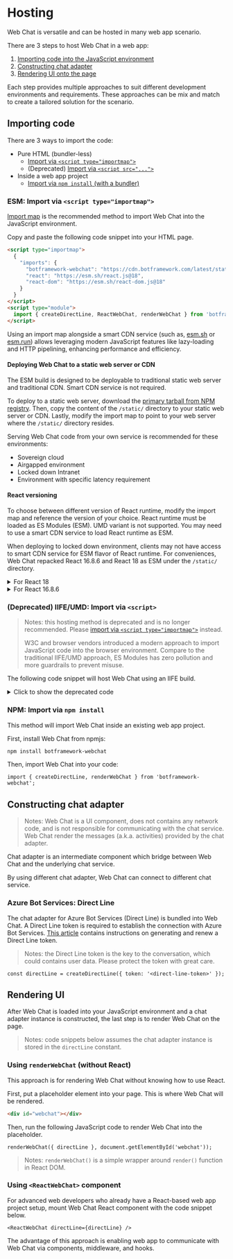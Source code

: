 # Hosting

Web Chat is versatile and can be hosted in many web app scenario.

There are 3 steps to host Web Chat in a web app:

1. [Importing code into the JavaScript environment](#importing-code)
1. [Constructing chat adapter](#constructing-chat-adapter)
1. [Rendering UI onto the page](#rendering-ui)

Each step provides multiple approaches to suit different development environments and requirements. These approaches can be mix and match to create a tailored solution for the scenario.

## Importing code

There are 3 ways to import the code:

- Pure HTML (bundler-less)
  - [Import via `<script type="importmap">`](#esm-import-via-script-typeimportmap)
  - (Deprecated) [Import via `<script src="...">`](#deprecated-iifeumd-import-via-script)
- Inside a web app project
  - [Import via `npm install` (with a bundler)](#npm-import-via-npm-install)

### ESM: Import via `<script type="importmap">`

[Import map](https://developer.mozilla.org/en-US/docs/Web/HTML/Reference/Elements/script/type/importmap) is the recommended method to import Web Chat into the JavaScript environment.

Copy and paste the following code snippet into your HTML page.

```html
<script type="importmap">
  {
    "imports": {
      "botframework-webchat": "https://cdn.botframework.com/latest/static/botframework-webchat.js",
      "react": "https://esm.sh/react.js@18",
      "react-dom": "https://esm.sh/react-dom.js@18"
    }
  }
</script>
<script type="module">
  import { createDirectLine, ReactWebChat, renderWebChat } from 'botframework-webchat';
</script>
```

Using an import map alongside a smart CDN service (such as, [esm.sh](https://esm.sh/) or [esm.run](https://esm.run/)) allows leveraging modern JavaScript features like lazy-loading and HTTP pipelining, enhancing performance and efficiency.

#### Deploying Web Chat to a static web server or CDN

The ESM build is designed to be deployable to traditional static web server and traditional CDN. Smart CDN service is not required.

To deploy to a static web server, download the [primary tarball from NPM registry](https://npmjs.com/package/botframework-webchat). Then, copy the content of the `/static/` directory to your static web server or CDN. Lastly, modify the import map to point to your web server where the `/static/` directory resides.

Serving Web Chat code from your own service is recommended for these environments:

- Sovereign cloud
- Airgapped environment
- Locked down Intranet
- Environment with specific latency requirement

#### React versioning

To choose between different version of React runtime, modify the import map and reference the version of your choice. React runtime must be loaded as ES Modules (ESM). UMD variant is not supported. You may need to use a smart CDN service to load React runtime as ESM.

When deploying to locked down environment, clients may not have access to smart CDN service for ESM flavor of React runtime. For conveniences, Web Chat repacked React 16.8.6 and React 18 as ESM under the `/static/` directory.

<details>
<summary>For React 18</summary>

```html
<script type="importmap">
  {
    "imports": {
      "botframework-webchat": "https://cdn.botframework.com/latest/static/botframework-webchat.js",
      "react": "https://cdn.botframework.com/latest/static/react-18.js",
      "react-dom": "https://cdn.botframework.com/latest/static/react-dom-18.js",
      "react-dom/client": "https://cdn.botframework.com/latest/static/react-dom-18/client.js"
    }
  }
</script>
```

</details>

<details>
<summary>For React 16.8.6</summary>

```html
<script type="importmap">
  {
    "imports": {
      "botframework-webchat": "https://cdn.botframework.com/latest/static/botframework-webchat.js",
      "react": "https://cdn.botframework.com/latest/static/react.js",
      "react-dom": "https://cdn.botframework.com/latest/static/react-dom.js",
      "react-dom/client": "https://cdn.botframework.com/latest/static/react-dom/client.js"
    }
  }
</script>
```

</details>

### (Deprecated) IIFE/UMD: Import via `<script>`

> Notes: this hosting method is deprecated and is no longer recommended. Please [import via `<script type="importmap">`](#esm-import-via-script-typeimportmap) instead.
>
> W3C and browser vendors introduced a modern approach to import JavaScript code into the browser environment. Compare to the traditional IIFE/UMD approach, ES Modules has zero pollution and more guardrails to prevent misuse.

The following code snippet will host Web Chat using an IIFE build.

<details>
<summary>Click to show the deprecated code</summary>

```html
<script src="https://cdn.botframework.com/latest/static/botframework-webchat.js"></script>
<script>
  const { createDirectLine, ReactWebChat, renderWebChat } = window.WebChat;

  // ...
</script>
```

For React versioning, Web Chat will use the React runtime (in UMD flavor) from `window.React` variable. If it is not available, Web Chat will use a React runtime bundled in Web Chat instead.
</details>

### NPM: Import via `npm install`

This method will import Web Chat inside an existing web app project.

First, install Web Chat from npmjs:

```sh
npm install botframework-webchat
```

Then, import Web Chat into your code:

```tsx
import { createDirectLine, renderWebChat } from 'botframework-webchat';
```

## Constructing chat adapter

> Notes: Web Chat is a UI component, does not contains any network code, and is not responsible for communicating with the chat service. Web Chat render the messages (a.k.a. activities) provided by the chat adapter.

Chat adapter is an intermediate component which bridge between Web Chat and the underlying chat service.

By using different chat adapter, Web Chat can connect to different chat service.

### Azure Bot Services: Direct Line

The chat adapter for Azure Bot Services (Direct Line) is bundled into Web Chat. A Direct Line token is required to establish the connection with Azure Bot Services. [This article](https://learn.microsoft.com/en-us/azure/bot-service/rest-api/bot-framework-rest-direct-line-3-0-authentication?view=azure-bot-service-4.0#generate-a-direct-line-token) contains instructions on generating and renew a Direct Line token.

> Notes: the Direct Line token is the key to the conversation, which could contains user data. Please protect the token with great care.

```tsx
const directLine = createDirectLine({ token: '<direct-line-token>' });
```

## Rendering UI

After Web Chat is loaded into your JavaScript environment and a chat adapter instance is constructed, the last step is to render Web Chat on the page.

> Notes: code snippets below assumes the chat adapter instance is stored in the `directLine` constant.

### Using `renderWebChat` (without React)

This approach is for rendering Web Chat without knowing how to use React.

First, put a placeholder element into your page. This is where Web Chat will be rendered.

```html
<div id="webchat"></div>
```

Then, run the following JavaScript code to render Web Chat into the placeholder.

```tsx
renderWebChat({ directLine }, document.getElementById('webchat'));
```

> Notes: `renderWebChat()` is a simple wrapper around `render()` function in React DOM.

### Using `<ReactWebChat>` component

For advanced web developers who already have a React-based web app project setup, mount Web Chat React component with the code snippet below.

```tsx
<ReactWebChat directLine={directLine} />
```

The advantage of this approach is enabling web app to communicate with Web Chat via components, middleware, and hooks.
